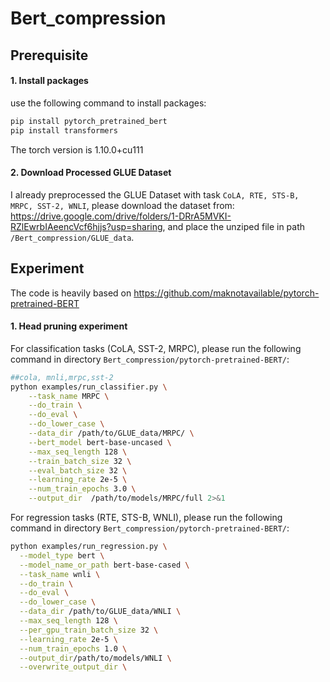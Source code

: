 # Bert_compression

## Prerequisite 

#### 1. Install packages
use the following command to install packages:
```sh
pip install pytorch_pretrained_bert
pip install transformers
```

The torch version is 1.10.0+cu111

#### 2. Download Processed GLUE Dataset 
I already preprocessed the GLUE Dataset with task `CoLA, RTE, STS-B, MRPC, SST-2, WNLI`, please download the dataset from: https://drive.google.com/drive/folders/1-DRrA5MVKI-RZlEwrbIAeencVcf6hjjs?usp=sharing, and place the unziped file in path `/Bert_compression/GLUE_data`.

## Experiment
The code is heavily based on https://github.com/maknotavailable/pytorch-pretrained-BERT
#### 1. Head pruning experiment
For classification tasks (CoLA, SST-2, MRPC), please run the following command in directory `Bert_compression/pytorch-pretrained-BERT/`:
```sh
##cola, mnli,mrpc,sst-2
python examples/run_classifier.py \
    --task_name MRPC \
    --do_train \
    --do_eval \
    --do_lower_case \
    --data_dir /path/to/GLUE_data/MRPC/ \
    --bert_model bert-base-uncased \
    --max_seq_length 128 \
    --train_batch_size 32 \
    --eval_batch_size 32 \
    --learning_rate 2e-5 \
    --num_train_epochs 3.0 \
    --output_dir  /path/to/models/MRPC/full 2>&1
```

For regression tasks (RTE, STS-B, WNLI), please run the following command in directory `Bert_compression/pytorch-pretrained-BERT/`:
```sh
python examples/run_regression.py \
  --model_type bert \
  --model_name_or_path bert-base-cased \
  --task_name wnli \
  --do_train \
  --do_eval \
  --do_lower_case \
  --data_dir /path/to/GLUE_data/WNLI \
  --max_seq_length 128 \
  --per_gpu_train_batch_size 32 \
  --learning_rate 2e-5 \
  --num_train_epochs 1.0 \
  --output_dir/path/to/models/WNLI \
  --overwrite_output_dir \
  
  ```
